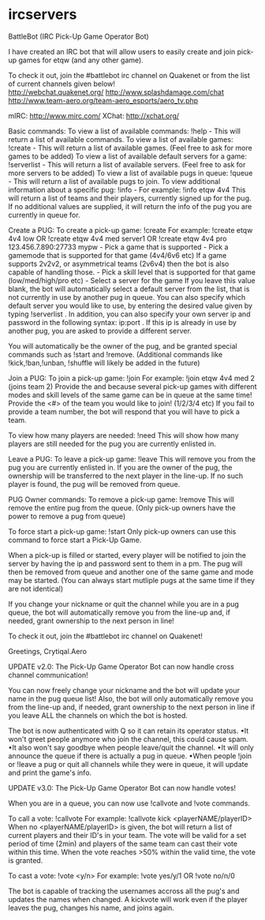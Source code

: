 # ircservers
BattleBot (IRC Pick-Up Game Operator Bot)

I have created an IRC bot that will allow users to easily create and join pick-up games for etqw (and any other game).

To check it out, join the #battlebot irc channel on Quakenet or from the list of current channels given below!   
http://webchat.quakenet.org/ 
http://www.splashdamage.com/chat 
http://www.team-aero.org/team-aero_esports/aero_tv.php

mIRC: http://www.mirc.com/ 
XChat: http://xchat.org/

Basic commands:
To view a list of available commands: !help - This will return a list of available commands.
To view a list of available games: !create - This will return a list of available games. (Feel free to ask for more games to be added)
To view a list of available default servers for a game: !serverlist - This will return a list of available servers. (Feel free to ask for more servers to be added)
To view a list of available pugs in queue: !queue - This will return a list of available pugs to join.
To view additional information about a specific pug: !info - For example: !info etqw 4v4 This will return a list of teams and their players, currently signed up for the pug. If no additional values are supplied, it will return the info of the pug you are currently in queue for.


Create a PUG:
To create a pick-up game: !create <game> <mode> <skill> <server>
For example: !create etqw 4v4 low OR !create etqw 4v4 med server1 OR !create etqw 4v4 pro 123.456.7.890:27733 mypw 
<game> - Pick a game that is supported
<mode> - Pick a gamemode that is supported for that game (4v4/6v6 etc) If a game supports 2v2v2, or asymmetrical teams (2v6v4) then the bot is also capable of handling those.
<skill> - Pick a skill level that is supported for that game (low/med/high/pro etc)
<server> - Select a server for the game 
If you leave this value blank, the bot will automatically select a default server from the list, that is not currently in use by another pug in queue.
You can also specify which default server you would like to use, by entering the desired value given by typing !serverlist . 
In addition, you can also specify your own server ip and password in the following syntax: ip:port . 
If this ip is already in use by another pug, you are asked to provide a different server.

You will automatically be the owner of the pug, and be granted special commands such as !start and !remove. (Additional commands like !kick,!ban,!unban, !shuffle will likely be added in the future)


Join a PUG:
To join a pick-up game: !join 
For example: !join etqw 4v4 med 2 (joins team 2) 
Provide the <mode> and <skill> because several pick-up games with different modes and skill levels of the same game can be in queue at the same time! 
Provide the <#> of the team you would like to join! (1/2/3/4 etc) If you fail to provide a team number, the bot will respond that you will have to pick a team.

To view how many players are needed: !need 
This will show how many players are still needed for the pug you are currently enlisted in.


Leave a PUG:
To leave a pick-up game: !leave 
This will remove you from the pug you are currently enlisted in. 
If you are the owner of the pug, the ownership will be transferred to the next player in the line-up. 
If no such player is found, the pug will be removed from queue.


PUG Owner commands:
To remove a pick-up game: !remove 
This will remove the entire pug from the queue. (Only pick-up owners have the power to remove a pug from queue)

To force start a pick-up game: !start 
Only pick-up owners can use this command to force start a Pick-Up Game.

When a pick-up is filled or started, every player will be notified to join the server by having the ip and password sent to them in a pm. 
The pug will then be removed from queue and another one of the same game and mode may be started. (You can always start mutliple pugs at the same time if they are not identical)

If you change your nickname or quit the channel while you are in a pug queue, the bot will automatically remove you from the line-up and, if needed, grant ownership to the next person in line!

To check it out, join the #battlebot irc channel on Quakenet!

Greetings, Crytiqal.Aero

UPDATE v2.0: The Pick-Up Game Operator Bot can now handle cross channel communication!

You can now freely change your nickname and the bot will update your name in the pug queue list! 
Also, the bot will only automatically remove you from the line-up and, if needed, grant ownership to the next person in line if you leave ALL the channels on which the bot is hosted. 

The bot is now authenticated with Q so it can retain its operator status.
•It won't greet people anymore who join the channel, this could cause spam.
•It also won't say goodbye when people leave/quit the channel.
•It will only announce the queue if there is actually a pug in queue.
•When people !join or !leave a pug or quit all channels while they were in queue, it will update and print the game's info.

UPDATE v3.0: The Pick-Up Game Operator Bot can now handle votes!

When you are in a queue, you can now use !callvote and !vote commands.

To call a vote: !callvote <mode>
For example: !callvote kick <playerNAME/playerID>
When no <playerNAME/playerID> is given, the bot will return a list of current players and their ID's in your team.
The vote will be valid for a set period of time (2min) and players of the same team can cast their vote within this time.
When the vote reaches >50% within the valid time, the vote is granted.

To cast a vote: !vote <y/n>
For example: !vote yes/y/1 OR !vote no/n/0

The bot is capable of tracking the usernames accross all the pug's and updates the names when changed.
A kickvote will work even if the player leaves the pug, changes his name, and joins again.
